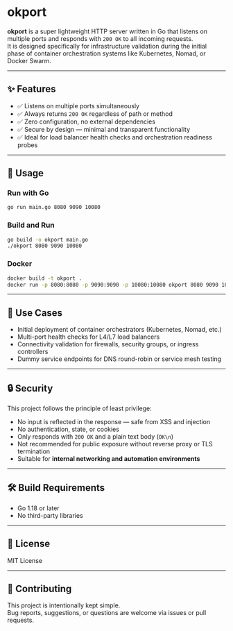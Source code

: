 # okport

**okport** is a super lightweight HTTP server written in Go that listens on multiple ports and responds with `200 OK` to all incoming requests.  
It is designed specifically for infrastructure validation during the initial phase of container orchestration systems like Kubernetes, Nomad, or Docker Swarm.

---

## ✨ Features

- ✅ Listens on multiple ports simultaneously
- ✅ Always returns `200 OK` regardless of path or method
- ✅ Zero configuration, no external dependencies
- ✅ Secure by design — minimal and transparent functionality
- ✅ Ideal for load balancer health checks and orchestration readiness probes

---

## 🚀 Usage

### Run with Go

```bash
go run main.go 8080 9090 10080
```

### Build and Run

```bash
go build -o okport main.go
./okport 8080 9090 10080
```

### Docker

```bash
docker build -t okport .
docker run -p 8080:8080 -p 9090:9090 -p 10080:10080 okport 8080 9090 10080
```

---

## 🔧 Use Cases

- Initial deployment of container orchestrators (Kubernetes, Nomad, etc.)
- Multi-port health checks for L4/L7 load balancers
- Connectivity validation for firewalls, security groups, or ingress controllers
- Dummy service endpoints for DNS round-robin or service mesh testing

---

## 🔒 Security

This project follows the principle of least privilege:

- No input is reflected in the response — safe from XSS and injection
- No authentication, state, or cookies
- Only responds with `200 OK` and a plain text body (`OK\n`)
- Not recommended for public exposure without reverse proxy or TLS termination
- Suitable for **internal networking and automation environments**

---

## 🛠 Build Requirements

- Go 1.18 or later
- No third-party libraries

---

## 📄 License

MIT License

---

## 🙌 Contributing

This project is intentionally kept simple.  
Bug reports, suggestions, or questions are welcome via issues or pull requests.
